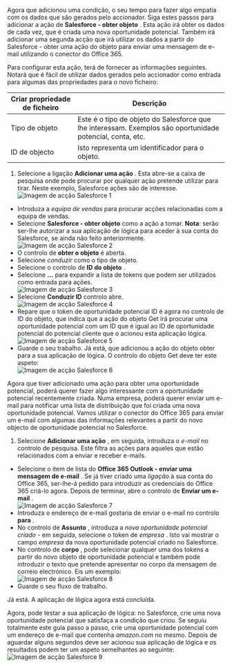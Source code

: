 Agora que adicionou uma condição, o seu tempo para fazer algo empatia com os dados que são gerados pelo accionador. Siga estes passos para adicionar a ação de **Salesforce - obter objeto** . Esta ação irá obter os dados de cada vez, que é criada uma nova oportunidade potencial. Também irá adicionar uma segunda acção que irá utilizar os dados a partir do Salesforce - obter uma ação do objeto para enviar uma mensagem de e-mail utilizando o conector do Office 365.  

Para configurar esta ação, terá de fornecer as informações seguintes. Notará que é fácil de utilizar dados gerados pelo accionador como entrada para algumas das propriedades para o novo ficheiro:

|Criar propriedade de ficheiro|Descrição|
|---|---|
|Tipo de objeto|Este é o tipo de objeto do Salesforce que lhe interessam. Exemplos são oportunidade potencial, conta, etc.|
|ID de objecto|Isto representa um identificador para o objeto.|


1. Selecione a ligação **Adicionar uma ação** . Esta abre-se a caixa de pesquisa onde pode procurar por qualquer ação pretende utilizar para tirar. Neste exemplo, Salesforce ações são de interesse.      
![Imagem de acção Salesforce 1](./media/connectors-create-api-salesforce/action-1.png)  
- Introduza a *equipa de vendas* para procurar acções relacionadas com a equipa de vendas.
- Selecione **Salesforce - obter objeto** como a ação a tomar.   **Nota**: serão ser-lhe autorizar a sua aplicação de lógica para aceder à sua conta do Salesforce, se ainda não feito anteriormente.    
![Imagem de acção Salesforce 2](./media/connectors-create-api-salesforce/action-2.png)    
- O controlo de **obter o objeto** é aberta.  
- Selecione *conduzir* como o tipo de objeto.
- Selecione o controlo de **ID do objeto** .
- Selecione **…** para expandir a lista de tokens que podem ser utilizados como entrada para ações.       
![Imagem de acção Salesforce 3](./media/connectors-create-api-salesforce/action-3.png)    
- Selecione **Conduzir ID** controlo abre.   
![Imagem de acção Salesforce 4](./media/connectors-create-api-salesforce/action-4.png)     
- Repare que o token de oportunidade potencial ID é agora no controlo de ID do objeto, que indica que a ação do objeto Get irá procurar uma oportunidade potencial com um ID que é igual ao ID de oportunidade potencial do potencial cliente que o acionou esta aplicação lógica.  
![Imagem de acção Salesforce 5](./media/connectors-create-api-salesforce/action-5.png)  
- Guarde o seu trabalho. Já está, que adicionou a ação do objeto obter para a sua aplicação de lógica. O controlo do objeto Get deve ter este aspeto:    
![Imagem de acção Salesforce 6](./media/connectors-create-api-salesforce/action-6.png)  

Agora que tiver adicionado uma ação para obter uma oportunidade potencial, poderá querer fazer algo interessante com a oportunidade potencial recentemente criada. Numa empresa, poderá querer enviar um e-mail para notificar uma lista de distribuição que foi criada uma nova oportunidade potencial. Vamos utilizar o conector do Office 365 para enviar um e-mail com algumas das informações relevantes a partir do novo objecto de oportunidade potencial no Salesforce.  

1. Selecione **Adicionar uma ação** , em seguida, introduza o *e-mail* no controlo de pesquisa. Este filtra as ações para aqueles que estão relacionados com a enviar e receber e-mails.  
- Selecione o item de lista do **Office 365 Outlook - enviar uma mensagem de e-mail** . Se já tiver criado uma *ligação* à sua conta do Office 365, ser-lhe-á pedido para introduzir as credenciais do Office 365 criá-lo agora. Depois de terminar, abre o controlo de **Enviar um e-mail** .        
![Imagem de acção Salesforce 7](./media/connectors-create-api-salesforce/action-7.png)  
- Introduza o endereço de e-mail gostaria de enviar o e-mail no controlo **para** .
-  No controlo de **Assunto** , introduza a *nova oportunidade potencial criado* - em seguida, selecione o token de *empresa* . Isto vai mostrar o campo *empresa* da nova oportunidade potencial criado no Salesforce.  
-  No controlo de **corpo** , pode selecionar qualquer uma dos tokens a partir do novo objeto de oportunidade potencial e também pode introduzir o texto que pretende apresentar no corpo da mensagem de correio electrónico. Eis um exemplo:  
![Imagem de acção Salesforce 8](./media/connectors-create-api-salesforce/action-8.png)   
- Guarde o seu fluxo de trabalho.  

Já está. A aplicação de lógica agora está concluída.  

Agora, pode testar a sua aplicação de lógica: no Salesforce, crie uma nova oportunidade potencial que satisfaça a condição que criou.  Se seguiu totalmente este guia passo a passo, crie uma oportunidade potencial com um endereço de e-mail que contenha *amazon.com* no mesmo. Depois de aguardar alguns segundos deve ser acionou sua aplicação de lógica e os resultados podem ter um aspeto semelhantes ao seguinte:  
![Imagem de acção Salesforce 9](./media/connectors-create-api-salesforce/action-9.png)  

